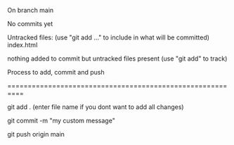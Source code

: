On branch main

No commits yet

Untracked files:
  (use "git add <file>..." to include in what will be committed)
        index.html

nothing added to commit but untracked files present (use "git add" to track)



Process to add, commit and push

==========================================================


git add . (enter file name if you dont want to add all changes)


git commit -m "my custom message"



git push origin main 
